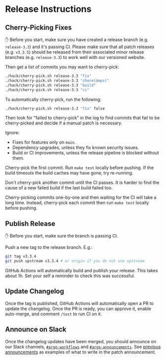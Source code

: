 # Release Instructions

## Cherry-Picking Fixes

✋ Before you start, make sure you have created a release branch (e.g. `release-3.3`) and it's passing CI.
Please make sure that all patch releases (e.g. `v3.3.5`) should be released from their associated minor release branches (e.g. `release-3.3`)
to work well with our versioned website.

Then get a list of commits you may want to cherry-pick:

```bash
./hack/cherry-pick.sh release-3.3 "fix"
./hack/cherry-pick.sh release-3.3 "chore(deps)"
./hack/cherry-pick.sh release-3.3 "build"
./hack/cherry-pick.sh release-3.3 "ci"
```

To automatically cherry-pick, run the following:

```bash
./hack/cherry-pick.sh release-3.3 "fix" false
```

Then look for "failed to cherry-pick" in the log to find commits that fail to be cherry-picked and decide if a
manual patch is necessary.

Ignore:

* Fixes for features only on `main`.
* Dependency upgrades, unless they fix known security issues.
* Build or CI improvements, unless the release pipeline is blocked without them.

Cherry-pick the first commit. Run `make test` locally before pushing. If the build timeouts the build caches may have
gone, try re-running.

Don't cherry-pick another commit until the CI passes. It is harder to find the cause of a new failed build if the last
build failed too.

Cherry-picking commits one-by-one and then waiting for the CI will take a long time. Instead, cherry-pick each commit then
run `make test` locally before pushing.

## Publish Release

✋ Before you start, make sure the branch is passing CI.

Push a new tag to the release branch. E.g.:

```bash
git tag v3.3.4
git push upstream v3.3.4 # or origin if you do not use upstream
```

GitHub Actions will automatically build and publish your release. This takes about 1h. Set your self a reminder to check
this was successful.

## Update Changelog

Once the tag is published, GitHub Actions will automatically open a PR to update the changelog. Once the PR is ready,
you can approve it, enable auto-merge, and comment `/test` to run CI on it.

## Announce on Slack

Once the changelog updates have been merged, you should announce on our Slack channels, [`#argo-workflows`](https://cloud-native.slack.com/archives/C01QW9QSSSK) and [`#argo-announcements`](https://cloud-native.slack.com/archives/C02165G1L48).
See [previous](https://cloud-native.slack.com/archives/C02165G1L48/p1701112932434469) [announcements](https://cloud-native.slack.com/archives/C01QW9QSSSK/p1701112957127489) as examples of what to write in the patch announcement.

